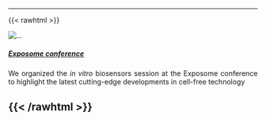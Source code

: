 #
---

{{< rawhtml >}}

<div class="row row-cols-1 row-cols-md-2 g-4">
  <div class="col">
    <div class="card">
      <img src="/img/exposome.png" class="card-img-top" alt="...">
      <div class="card-body">
        <a href="https://exposomes.sciencesconf.org/"><h5 class="card-title">Exposome conference</h5></a>
        <p class="card-text" align="justify">We organized the <i>in vitro</i> biosensors session at the Exposome conference to highlight the latest cutting-edge developments in cell-free technology</p>
      </div>
    </div>

</div>

{{< /rawhtml >}}
---